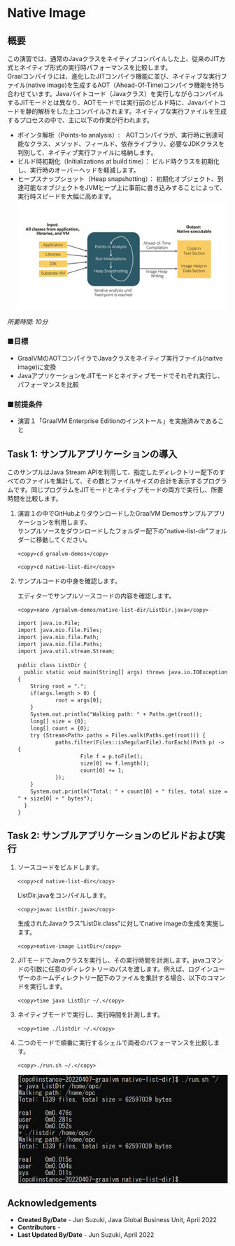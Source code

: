 # Native Image

## 概要

この演習では、通常のJavaクラスをネイティブコンパイルした上、従来のJIT方式とネイティブ形式の実行時パフォーマンスを比較します。  
Graalコンパイラには、進化したJITコンパイラ機能に並び、ネイティブな実行ファイル(native image)を生成するAOT（Ahead-Of-Time)コンパイラ機能を持ち合わせています。Javaバイトコード（Javaクラス）を実行しながらコンパイルするJITモードとは異なり、AOTモードでは実行前のビルド時に、Javaバイトコードを静的解析をした上コンパイルされます。ネイティブな実行ファイルを生成するプロセスの中で、主に以下の作業が行われます。
* ポインタ解析（Points-to analysis）:　AOTコンパイラが、実行時に到達可能なクラス、メソッド、フィールド、依存ライブラリ、必要なJDKクラスを判別して、ネイティブ実行ファイルに格納します。
* ビルド時初期化（Initializations at build time）： ビルド時クラスを初期化し、実行時のオーバーヘッドを軽減します。
* ヒープスナップショット（Heap snapshotting）： 初期化オブジェクト、到達可能なオブジェクトをJVMヒープ上に事前に書き込みすることによって、実行時スピードを大幅に高めます。
![build native image](images/native-image-build.png)


*所要時間: 10分*

### ■目標
* GraalVMのAOTコンパイラでJavaクラスをネイティブ実行ファイル(naitve image)に変換
* JavaアプリケーションをJITモードとネイティブモードでそれぞれ実行し、パフォーマンスを比較

### ■前提条件

* 演習１「GraalVM Enterprise Editionのインストール」を実施済みであること

## Task 1: サンプルアプリケーションの導入

このサンプルはJava Stream APIを利用して、指定したディレクトリー配下のすべてのファイルを集計して、その数とファイルサイズの合計を表示するプログラムです。同じプログラムをJITモードとネイティブモードの両方で実行し、所要時間を比較します。

1. 演習１の中でGitHubよりダウンロードしたGraalVM Demosサンプルアプリケーションを利用します。  
サンプルソースをダウンロードしたフォルダー配下の"native-list-dir"フォルダーに移動してください。

    ```
    <copy>cd graalvm-demos</copy>
    ```
       
    ```
    <copy>cd native-list-dir</copy>
    ```

2. サンプルコードの中身を確認します。

   エディターでサンプルソースコードの内容を確認します。
    ```
    <copy>nano /graalvm-demos/native-list-dir/ListDir.java</copy>
    ```  
       
    ```
    import java.io.File;
    import java.nio.file.Files;
    import java.nio.file.Path;
    import java.nio.file.Paths;
    import java.util.stream.Stream;

    public class ListDir {
      public static void main(String[] args) throws java.io.IOException {
        String root = ".";
        if(args.length > 0) {
                root = args[0];
        }
        System.out.println("Walking path: " + Paths.get(root));
        long[] size = {0};
        long[] count = {0};
        try (Stream<Path> paths = Files.walk(Paths.get(root))) {
                paths.filter(Files::isRegularFile).forEach((Path p) -> {
                        File f = p.toFile();
                        size[0] += f.length();
                        count[0] += 1;
                });
        }
        System.out.println("Total: " + count[0] + " files, total size = " + size[0] + " bytes");
      }
    }
    ```

## Task 2: サンプルアプリケーションのビルドおよび実行

1. ソースコードをビルドします。

    ```
    <copy>cd native-list-dir</copy>
    ```
    ListDir.javaをコンパイルします。  

    ```
    <copy>javac ListDir.java</copy>
    ```
    生成されたJavaクラス"ListDir.class"に対してnative imageの生成を実施します。

    ```
    <copy>native-image ListDir</copy>
    ```

2. JITモードでJavaクラスを実行し、その実行時間を計測します。javaコマンドの引数に任意のディレクトリーのパスを渡します。例えば、ログインユーザーのホームディレクトリー配下のファイルを集計する場合、以下のコマンドを実行します。
    ```
    <copy>time java ListDir ~/.</copy>
    ```

3. ネイティブモードで実行し、実行時間を計測します。
    ```
    <copy>time ./listdir ~/.</copy>
    ```

4. 二つのモードで順番に実行するシェルで両者のパフォーマンスを比較します。  

    ```
    <copy>./run.sh ~/.</copy>
    ```
    ![Image of run.sh](images/graal-aot-run.png)


## Acknowledgements

- **Created By/Date** - Jun Suzuki, Java Global Business Unit, April 2022
- **Contributors** - 
- **Last Updated By/Date** - Jun Suzuki, April 2022
